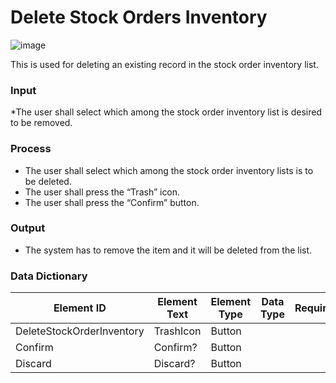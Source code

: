 # Delete Stock Orders Inventory

![image](https://github.com/jar-RED/poultry-palace/assets/126373280/07ffcfb0-f9e1-45a2-a72d-94c74ca6b96a)



This is used for deleting an existing record in the stock order inventory list.


### Input
*The user shall select which among the stock order inventory list is desired to be removed.
### Process
* The user shall select which among the stock order inventory lists is to be deleted.
* The user shall press the “Trash” icon.
* The user shall press the “Confirm” button.

### Output
* The system has to remove the item and it will be deleted from the list.
### Data Dictionary
| Element ID | Element Text | Element Type | Data Type | Required | Rules? |
|------------|--------------|--------------|-----------|----------|--------|
| DeleteStockOrderInventory | TrashIcon | Button|  |  |  |
| Confirm| Confirm? | Button |  |  |  |
| Discard | Discard? | Button |  |  |  |
